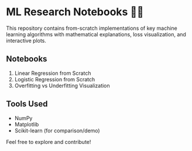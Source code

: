 # ML Research Notebooks 🧠📓

This repository contains from-scratch implementations of key machine learning algorithms with mathematical explanations, loss visualization, and interactive plots.

## Notebooks
1. Linear Regression from Scratch
2. Logistic Regression from Scratch
3. Overfitting vs Underfitting Visualization

## Tools Used
- NumPy
- Matplotlib
- Scikit-learn (for comparison/demo)

Feel free to explore and contribute!
